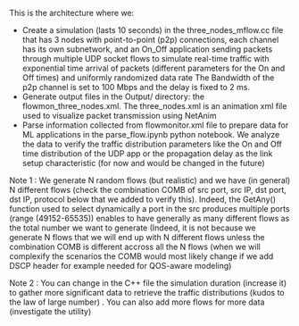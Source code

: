 This is the architecture where we:
- Create a simulation (lasts 10 seconds) in the three_nodes_mflow.cc file that has 3 nodes with point-to-point (p2p) connections, each channel has its own subnetwork, and an On_Off application sending packets through multiple UDP socket flows to simulate real-time traffic with exponential time arrival of packets (different parameters for the On and Off times) and uniformly randomized data rate
The Bandwidth of the p2p channel is set to 100 Mbps and the delay is fixed to 2 ms.
- Generate output files in the Output/ directory: the flowmon_three_nodes.xml.
The three_nodes.xml is an animation xml file used to visualize packet transmission using NetAnim
- Parse information collected from  flowmonitor.xml file to prepare data for ML applications in the parse_flow.ipynb python notebook. We analyze the data to verify the traffic distribution parameters like the On and Off time distribution of the UDP app or the propagation delay as the link setup characteristic (for now and would be changed in the future)

Note 1 : We generate N random flows (but realistic) and we have (in general) N different flows (check the combination COMB of src port, src IP, dst port, dst IP, protocol below that we added to verify this). Indeed, the GetAny() function used to select dynamically a port in the src produces multiple ports (range (49152-65535)) enables to have generally as many different flows as the total number we want to generate (Indeed, it is not because we generate N flows that we will end up with N different flows unless the combination COMB is different accross all the N flows (when we will complexify the scenarios the COMB would most likely change if we add DSCP header for example needed for QOS-aware modeling) 

Note 2 : You can change in the C++ file the simulation duration (increase it) to gather more significant data to retrieve the traffic distributions (kudos to the law of large number) . You can also add more flows for more data (investigate the utility)
